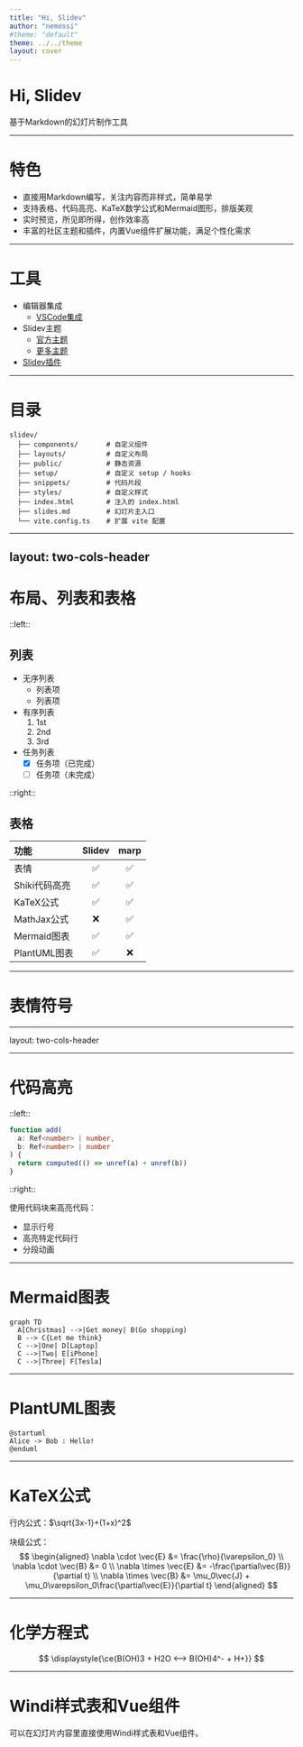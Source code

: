 ```yaml
---
title: "Hi, Slidev"
author: "nemossi"
#theme: "default"
theme: ../../theme
layout: cover
---
```


# Hi, Slidev

基于Markdown的幻灯片制作工具

---

# 特色

- 直接用Markdown编写，关注内容而非样式，简单易学
- 支持表格、代码高亮、KaTeX数学公式和Mermaid图形，排版美观
- 实时预览，所见即所得，创作效率高
- 丰富的社区主题和插件，内置Vue组件扩展功能，满足个性化需求

---

# 工具

- 编辑器集成
  - [VSCode集成](https://marketplace.visualstudio.com/items?itemName=antfu.slidev)
- Slidev主题
  - [官方主题](https://cn.sli.dev/resources/theme-gallery)
  - [更多主题](https://www.npmjs.com/search?q=keywords:slidev-theme)
- [Slidev插件](https://www.npmjs.com/search?q=keywords%3Aslidev-addon)

--- 

# 目录

``` 
slidev/
  ├── components/       # 自定义组件
  ├── layouts/          # 自定义布局
  ├── public/           # 静态资源
  ├── setup/            # 自定义 setup / hooks
  ├── snippets/         # 代码片段
  ├── styles/           # 自定义样式
  ├── index.html        # 注入的 index.html
  ├── slides.md         # 幻灯片主入口
  └── vite.config.ts    # 扩展 vite 配置
```


---
layout: two-cols-header
---

# 布局、列表和表格

::left::

## 列表

- 无序列表
  - 列表项
  - 列表项
- 有序列表
  1. 1st 
  2. 2nd
  3. 3rd
- 任务列表
  - [x] 任务项（已完成）
  - [ ] 任务项（未完成）

::right::

## 表格

| 功能 | Slidev | marp |
| :-- | :--: | :--: |
| 表情 | ✅ | ✅ |
| Shiki代码高亮 | ✅ | ✅ |
| KaTeX公式 | ✅ | ✅ |
| MathJax公式 | ❌ | ✅ |
| Mermaid图表 | ✅ | ✅ |
| PlantUML图表 | ✅ | ❌ |

---

# 表情符号


--- 
layout: two-cols-header

---

# 代码高亮

::left::

```ts {2-3|5|all}{lines:true,startLine:1}
function add(
  a: Ref<number> | number,
  b: Ref<number> | number
) {
  return computed(() => unref(a) + unref(b))
}
```

::right::

使用代码块来高亮代码：

- 显示行号
- 高亮特定代码行
- 分段动画


--- 

# Mermaid图表

```mermaid {theme: 'neutral', scale: 0.8}
graph TD
  A[Christmas] -->|Get money| B(Go shopping)
  B --> C{Let me think}
  C -->|One| D[Laptop]
  C -->|Two| E[iPhone]
  C -->|Three| F[Tesla]
```

--- 

# PlantUML图表

```plantuml
@startuml
Alice -> Bob : Hello!
@enduml
```


---

# KaTeX公式

行内公式：$\sqrt{3x-1}+(1+x)^2$

块级公式：
$$
\begin{aligned}
\nabla \cdot \vec{E} &= \frac{\rho}{\varepsilon_0} \\
\nabla \cdot \vec{B} &= 0 \\
\nabla \times \vec{E} &= -\frac{\partial\vec{B}}{\partial t} \\
\nabla \times \vec{B} &= \mu_0\vec{J} + \mu_0\varepsilon_0\frac{\partial\vec{E}}{\partial t}
\end{aligned}
$$

---

# 化学方程式

$$
\displaystyle{\ce{B(OH)3 + H2O <--> B(OH)4^- + H+}}
$$

--- 

# Windi样式表和Vue组件

可以在幻灯片内容里直接使用Windi样式表和Vue组件。

<div class="p-3">
  <Tweet id="20" />
</div>
